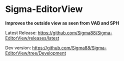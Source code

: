 # Sigma-EditorView


**Improves the outside view as seen from VAB and SPH**


Latest Release: https://github.com/Sigma88/Sigma-EditorView/releases/latest

Dev version: https://github.com/Sigma88/Sigma-EditorView/tree/Development
